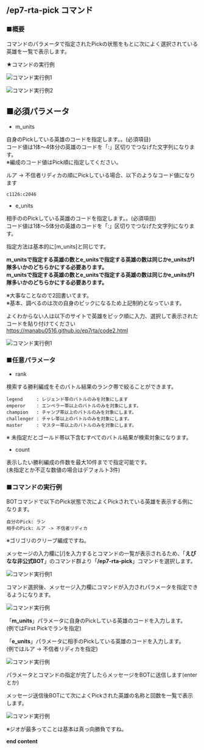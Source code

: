 ##  /ep7-rta-pick コマンド

### ■概要

コマンドのパラメータで指定されたPickの状態をもとに次によく選択されている英雄を一覧で表示します。

★コマンドの実行例 

![コマンド実行例1](./bot/image/ep7rtapick_0001.png)

![コマンド実行例2](./bot/image/ep7rtapick_0003.png)

## ■必須パラメータ

 - m_units

 自身のPickしている英雄のコードを指定します。。(必須項目)<br/>
 コード値は1体～4体分の英雄のコードを「:」区切りでつなげた文字列になります。<br/>
 ※編成のコード値はPick順に指定してください。

 ルア -> 不信者リディカの順にPickしている場合、以下のようなコード値になります
 ```
c1126:c2046
 ```

 - e_units
 
 相手ののPickしている英雄のコードを指定します。。(必須項目)<br/>
 コード値は1体～5体分の英雄のコードを「:」区切りでつなげた文字列になります。<br/>

指定方法は基本的に[m_units]と同じです。

**m_unitsで指定する英雄の数とe_unitsで指定する英雄の数は同じかe_unitsが1隊多いかのどちらかにする必要あります。**<br/>
**m_unitsで指定する英雄の数とe_unitsで指定する英雄の数は同じかe_unitsが1隊多いかのどちらかにする必要あります。**

※大事なことなので2回書いてます。<br/>
※基本、調べるのは次の自身のピックになるため上記制約となっています。

よくわからない人は以下のサイトで英雄をピック順に入力、選択して表示されたコードを貼り付けてください<br/>
 https://manabu0516.github.io/ep7rta/code2.html

 ![コマンド実行例1](./bot/image/ep7rtapick_0004.png)

### ■任意パラメータ

 - rank

 検索する勝利編成をそのバトル結果のランク帯で絞ることができます。
 ```
 legend     : レジェンド帯のバトルのみを対象にします
 emperor    : エンペラー帯以上のバトルのみを対象にします。
 champion   : チャンプ帯以上のバトルのみを対象にします。
 challenger : チャレ帯以上のバトルのみを対象にします。
 master     : マスター帯以上のバトルのみを対象にします。
 ```

※ 未指定だとゴールド帯以下含むすべてのバトル結果が検索対象になります。

 - count
 
 表示したい勝利編成の件数を最大10件までで指定可能です。<br/>
 (未指定とか不正な数値の場合はデフォルト3件)

  ### ■コマンドの実行例

  BOTコマンドで以下のPick状態で次によくPickされている英雄を表示する例になります。
 ```
 自分のPick: ラン
 相手のPick: ルア -> 不信者リディカ
 ```
 ※ゴリゴリのクリーブ編成ですね。

 メッセージの入力欄に[/]を入力するとコマンドの一覧が表示されるため、「<b>えぴなな非公式BOT</b>」のコマンド群より「<b>/ep7-rta-pick</b>」コマンドを選択します。

![コマンド実行例1](./bot/image/ep7rtapick_0000.png)

コマンド選択後、メッセージ入力欄にコマンドが入力されパラメータを指定できるようになります。

![コマンド実行例](./bot/image/ep7rtapick_0001.png)

「<b>m_units</b>」パラメータに自身のPickしている英雄のコードを入力します。<br/>
(例ではFirst Pickでランを指定)

「<b>e_units</b>」パラメータに相手のPickしている英雄のコードを入力します。<br/>
(例ではルア -> 不信者リディカを指定)

![コマンド実行例](./bot/image/ep7rtapick_0002.png)

パラメータとコマンドの指定が完了したらメッセージをBOTに送信します(enterとか)

メッセージ送信後BOTにて次によくPickされた英雄の名称と回数を一覧で表示します。

![コマンド実行例](./bot/image/ep7rtapick_0003.png)

※ジオが最多ってことは基本は真っ向勝負ですね。

<b>end content</b>
